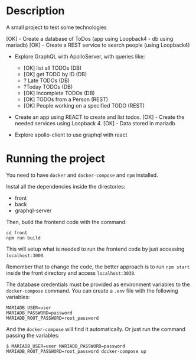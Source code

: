Description
===========

A small project to test some technologies

[OK] - Create a database of ToDos (app using Loopback4 - db using mariadb) 
[OK] - Create a REST service to search people (using Loopback4)

- Explore GraphQL with ApolloServer, with queries like:
	- [OK] list all  TODOs (DB)
	- [OK] get TODO by ID (DB)
	- ? Late TODOs  (DB)
	- ?Today TODOs (DB)
	- [OK] Incomplete TODOs (DB)
	- [OK] TODOs from a Person (REST)
	- [OK] People working on a specified TODO (REST)

- Create an app using REACT to create and list todos.
[OK] - Create the needed services using Loopback 4.
[OK] - Data stored in mariadb
- Explore apollo-client to use graphql with react


Running the project
===================

You need to have `docker` and `docker-compose` and `npm` installed.

Instal all the dependencies inside the directories:
- front
- back
- graphql-server

Then, build the frontend code with the command:
```
cd front
npm run build
```

This will setup what is needed to run the frontend code by just accessing `localhost:3000`.

Remember that to change the code, the better approach is to run `npm start` inside the front directory and access `localhost:3030`.


The database credentials must be provided as environment variables to the `docker-compose` command. 
You can create a `.env` file with the following variables:
```
MARIADB_USER=user
MARIADB_PASSWORD=password
MARIADB_ROOT_PASSWORD=root_password
```

And the `docker-compose` will find it automatically. Or just run the command passing the variables:

```
$ MARIADB_USER=user MARIADB_PASSWORD=password MARIADB_ROOT_PASSWORD=root_password docker-compose up
```



